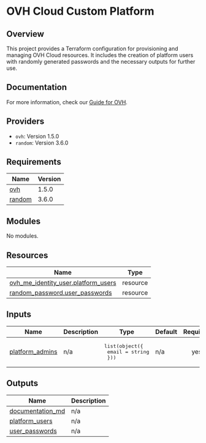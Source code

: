 # OVH Cloud Custom Platform

## Overview

This project provides a Terraform configuration for provisioning and managing OVH Cloud resources. It includes the creation of platform users with randomly generated passwords and the necessary outputs for further use.

## Documentation

For more information, check our [Guide for OVH](https://likvid-cloudfoundation/meshstack/guides/guide_ovh.html).

## Providers

- `ovh`: Version 1.5.0
- `random`: Version 3.6.0
<!-- BEGIN_TF_DOCS -->
## Requirements

| Name | Version |
|------|---------|
| <a name="requirement_ovh"></a> [ovh](#requirement\_ovh) | 1.5.0 |
| <a name="requirement_random"></a> [random](#requirement\_random) | 3.6.0 |

## Modules

No modules.

## Resources

| Name | Type |
|------|------|
| [ovh_me_identity_user.platform_users](https://registry.terraform.io/providers/ovh/ovh/1.5.0/docs/resources/me_identity_user) | resource |
| [random_password.user_passwords](https://registry.terraform.io/providers/hashicorp/random/3.6.0/docs/resources/password) | resource |

## Inputs

| Name | Description | Type | Default | Required |
|------|-------------|------|---------|:--------:|
| <a name="input_platform_admins"></a> [platform\_admins](#input\_platform\_admins) | n/a | <pre>list(object({<br>    email = string<br>  }))</pre> | n/a | yes |

## Outputs

| Name | Description |
|------|-------------|
| <a name="output_documentation_md"></a> [documentation\_md](#output\_documentation\_md) | n/a |
| <a name="output_platform_users"></a> [platform\_users](#output\_platform\_users) | n/a |
| <a name="output_user_passwords"></a> [user\_passwords](#output\_user\_passwords) | n/a |
<!-- END_TF_DOCS -->
